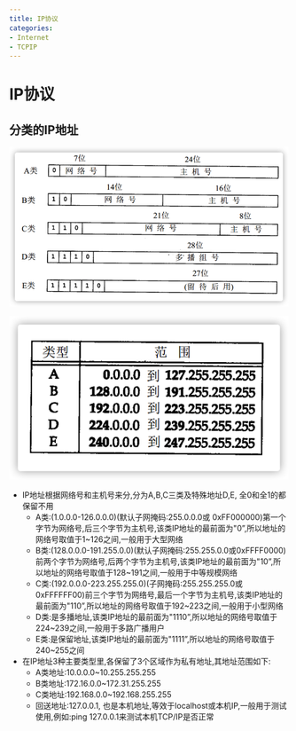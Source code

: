```yaml
---
title: IP协议
categories:
- Internet
- TCPIP
---
```

# IP协议

## 分类的IP地址

![image-20200520145853702](https://raw.githubusercontent.com/LuShan123888/Files/main/Pictures/2020-12-10-G9oiYI8saleWEfn.png)

![image-20200520145902844](https://raw.githubusercontent.com/LuShan123888/Files/main/Pictures/2020-12-10-la9Hrsd8OPA1Jk6.png)

- IP地址根据网络号和主机号来分,分为A,B,C三类及特殊地址D,E,  全0和全1的都保留不用
    - A类:(1.0.0.0-126.0.0.0)(默认子网掩码:255.0.0.0或 0xFF000000)第一个字节为网络号,后三个字节为主机号,该类IP地址的最前面为"0”,所以地址的网络号取值于1~126之间,一般用于大型网络
    - B类:(128.0.0.0-191.255.0.0)(默认子网掩码:255.255.0.0或0xFFFF0000)前两个字节为网络号,后两个字节为主机号,该类IP地址的最前面为"10”,所以地址的网络号取值于128~191之间,一般用于中等规模网络
    - C类:(192.0.0.0-223.255.255.0)(子网掩码:255.255.255.0或 0xFFFFFF00)前三个字节为网络号,最后一个字节为主机号,该类IP地址的最前面为"110”,所以地址的网络号取值于192~223之间,一般用于小型网络
    - D类:是多播地址,该类IP地址的最前面为"1110”,所以地址的网络号取值于224~239之间,一般用于多路广播用户
    - E类:是保留地址,该类IP地址的最前面为"1111”,所以地址的网络号取值于240~255之间
- 在IP地址3种主要类型里,各保留了3个区域作为私有地址,其地址范围如下:
    - A类地址:10.0.0.0~10.255.255.255
    - B类地址:172.16.0.0~172.31.255.255
    - C类地址:192.168.0.0~192.168.255.255
    - 回送地址:127.0.0.1, 也是本机地址,等效于localhost或本机IP,一般用于测试使用,例如:ping 127.0.0.1来测试本机TCP/IP是否正常